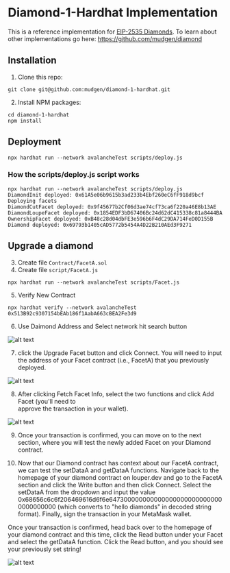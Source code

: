 # Diamond-1-Hardhat Implementation

This is a reference implementation for [EIP-2535 Diamonds](https://github.com/ethereum/EIPs/issues/2535). To learn about other implementations go here: https://github.com/mudgen/diamond


## Installation

1. Clone this repo:
```console
git clone git@github.com:mudgen/diamond-1-hardhat.git
```

2. Install NPM packages:
```console
cd diamond-1-hardhat
npm install
```

## Deployment

```console
npx hardhat run --network avalancheTest scripts/deploy.js
```

### How the scripts/deploy.js script works

```
npx hardhat run --network avalancheTest scripts/deploy.js
DiamondInit deployed: 0x61A5e06b9615b3ad233b4Ebf260eC6fF918d9bcf
Deploying facets
DiamondCutFacet deployed: 0x9f45677b2Cf06d3ae74cf73ca6f220a46E8b13AE
DiamondLoupeFacet deployed: 0x1854EDF3bD67406Bc24d62dC415338c81a8444BA
OwnershipFacet deployed: 0xB48c28d04dbFE3e596b6F4dC29DA714FeD0D155B
Diamond deployed: 0x69793b1405cAD5772b5454A4D22B210AEd3F9271
```

## Upgrade a diamond

3. Create file `Contract/FacetA.sol`
4. Create file  `script/FacetA.js`

```console
npx hardhat run --network avalancheTest scripts/Facet.js
```
5. Verify New Contract

```console
npx hardhat verify --network avalancheTest  0x513B92c9307154bEAb186f1AabA663cBEA2Fe3d9
```

6. Use Daimond Address and Select network hit search button



![alt text](https://www.quicknode.com/guides/assets/images/4-00a7e6f3f611e81b5609bef8074c0e6b.png)

7. click the Upgrade Facet button and click Connect. You will need to input the address of your 
Facet contract (i.e., FacetA) that you previously deployed.

![alt text](https://www.quicknode.com/guides/assets/images/5-b96b2c4e93c35298be5e4cecf697196a.png)

8. After clicking Fetch Facet Info, select the two functions and click Add Facet (you'll need to \
approve the transaction in your wallet).

![alt text](https://www.quicknode.com/guides/assets/images/7-986d3576f75b7ca741d608995f55699d.png)

9. Once your transaction is confirmed, you can move on to the next section, where you will test the 
newly added Facet on your Diamond contract.

10. Now that our Diamond contract has context about our FacetA contract, we can test the setDataA and 
getDataA functions. Navigate back to the homepage of your diamond contract on louper.dev and go to the 
FacetA section and click the Write button and then click Connect. Select the setDataA from the dropdown 
and input the value 0x68656c6c6f206469616d6f6e6473000000000000000000000000000000000000 (which converts 
to "hello diamonds" in decoded string format). Finally, sign the transaction in your MetaMask wallet.

Once your transaction is confirmed, head back over to the homepage of your diamond contract and this time, 
click the Read button under your Facet and select the getDataA function. Click the Read button, and you 
should see your previously set string!

![alt text](https://www.quicknode.com/guides/assets/images/7-986d3576f75b7ca741d608995f55699d.png)

